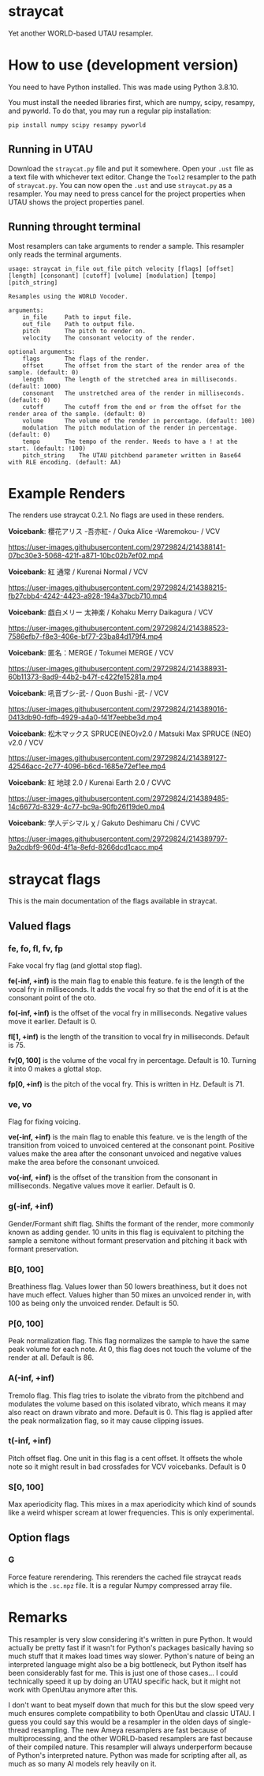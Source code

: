 # straycat
 Yet another WORLD-based UTAU resampler.

# How to use (development version)
 You need to have Python installed. This was made using Python 3.8.10.
 
 You must install the needed libraries first, which are numpy, scipy, resampy, and pyworld. To do that, you may run a regular pip installation:
 
```
pip install numpy scipy resampy pyworld
```
 
## Running in UTAU
 Download the `straycat.py` file and put it somewhere. Open your `.ust` file as a text file with whichever text editor. Change the `Tool2` resampler to the path of `straycat.py`. You can now open the `.ust` and use `straycat.py` as a resampler. You may need to press cancel for the project properties when UTAU shows the project properties panel.
 
## Running throught terminal
 Most resamplers can take arguments to render a sample. This resampler only reads the terminal arguments.
 
```
usage: straycat in_file out_file pitch velocity [flags] [offset] [length] [consonant] [cutoff] [volume] [modulation] [tempo] [pitch_string]

Resamples using the WORLD Vocoder.

arguments:
	in_file		Path to input file.
	out_file	Path to output file.
	pitch		The pitch to render on.
	velocity	The consonant velocity of the render.

optional arguments:
	flags		The flags of the render.
	offset		The offset from the start of the render area of the sample. (default: 0)
	length		The length of the stretched area in milliseconds. (default: 1000)
	consonant	The unstretched area of the render in milliseconds. (default: 0)
	cutoff		The cutoff from the end or from the offset for the render area of the sample. (default: 0)
	volume		The volume of the render in percentage. (default: 100)
	modulation	The pitch modulation of the render in percentage. (default: 0)
	tempo		The tempo of the render. Needs to have a ! at the start. (default: !100)
	pitch_string	The UTAU pitchbend parameter written in Base64 with RLE encoding. (default: AA)
```

# Example Renders

 The renders use straycat 0.2.1. No flags are used in these renders.

**Voicebank**: 櫻花アリス -吾亦紅- / Ouka Alice -Waremokou- / VCV

https://user-images.githubusercontent.com/29729824/214388141-07bc30e3-5068-421f-a871-10bc02b7ef02.mp4

**Voicebank**: 紅 通常 / Kurenai Normal / VCV

https://user-images.githubusercontent.com/29729824/214388215-fb27cbb4-4242-4423-a928-194a37bcb710.mp4

**Voicebank**: 戯白メリー 太神楽 / Kohaku Merry Daikagura / VCV

https://user-images.githubusercontent.com/29729824/214388523-7586efb7-f8e3-406e-bf77-23ba84d179f4.mp4

**Voicebank**: 匿名：MERGE / Tokumei MERGE / VCV

https://user-images.githubusercontent.com/29729824/214388931-60b11373-8ad9-44b2-b47f-c422fe15281a.mp4

**Voicebank**: 吼音ブシ-武- / Quon Bushi -武- / VCV

https://user-images.githubusercontent.com/29729824/214389016-0413db90-fdfb-4929-a4a0-f41f7eebbe3d.mp4

**Voicebank**: 松木マックス SPRUCE(NEO)v2.0 / Matsuki Max SPRUCE (NEO) v2.0 / VCV

https://user-images.githubusercontent.com/29729824/214389127-42546acc-2c77-4096-b6cd-1685e72ef1ee.mp4

**Voicebank**: 紅 地球 2.0 / Kurenai Earth 2.0 / CVVC

https://user-images.githubusercontent.com/29729824/214389485-14c6677d-8329-4c77-bc9a-90fb26f19de0.mp4

**Voicebank**: 学人デシマル χ / Gakuto Deshimaru Chi / CVVC

https://user-images.githubusercontent.com/29729824/214389797-9a2cdbf9-960d-4f1a-8efd-8266dcd1cacc.mp4

# straycat flags

 This is the main documentation of the flags available in straycat.

## Valued flags

### fe, fo, fl, fv, fp
 Fake vocal fry flag (and glottal stop flag).

 **fe(-inf, +inf)** is the main flag to enable this feature. fe is the length of the vocal fry in milliseconds. It adds the vocal fry so that the end of it is at the consonant point of the oto.
 
 **fo(-inf, +inf)** is the offset of the vocal fry in milliseconds. Negative values move it earlier. Default is 0.
 
 **fl[1, +inf)** is the length of the transition to vocal fry in milliseconds. Default is 75.

 **fv[0, 100]** is the volume of the vocal fry in percentage. Default is 10. Turning it into 0 makes a glottal stop.
 
 **fp[0, +inf)** is the pitch of the vocal fry. This is written in Hz. Default is 71.

### ve, vo
 Flag for fixing voicing.

 **ve(-inf, +inf)** is the main flag to enable this feature. ve is the length of the transition from voiced to unvoiced centered at the consonant point. Positive values make the area after the consonant unvoiced and negative values make the area before the consonant unvoiced.

 **vo(-inf, +inf)** is the offset of the transition from the consonant in milliseconds. Negative values move it earlier. Default is 0.

### g(-inf, +inf)
 Gender/Formant shift flag. Shifts the formant of the render, more commonly known as adding gender. 10 units in this flag is equivalent to pitching the sample a semitone without formant preservation and pitching it back with formant preservation.

### B[0, 100]
 Breathiness flag. Values lower than 50 lowers breathiness, but it does not have much effect. Values higher than 50 mixes an unvoiced render in, with 100 as being only the unvoiced render. Default is 50.

### P[0, 100]
 Peak normalization flag. This flag normalizes the sample to have the same peak volume for each note. At 0, this flag does not touch the volume of the render at all. Default is 86.
 
### A(-inf, +inf)
 Tremolo flag. This flag tries to isolate the vibrato from the pitchbend and modulates the volume based on this isolated vibrato, which means it may also react on drawn vibrato and more. Default is 0. This flag is applied after the peak normalization flag, so it may cause clipping issues.

### t(-inf, +inf)
 Pitch offset flag. One unit in this flag is a cent offset. It offsets the whole note so it might result in bad crossfades for VCV voicebanks. Default is 0

### S[0, 100]
 Max aperiodicity flag. This mixes in a max aperiodicity which kind of sounds like a weird whisper scream at lower frequencies. This is only experimental.

## Option flags

### G
 Force feature rerendering. This rerenders the cached file straycat reads which is the `.sc.npz` file. It is a regular Numpy compressed array file.
 
# Remarks
 This resampler is very slow considering it's written in pure Python. It would actually be pretty fast if it wasn't for Python's packages basically having so much stuff that it makes load times way slower. Python's nature of being an interpreted language might also be a big bottleneck, but Python itself has been considerably fast for me. This is just one of those cases... I could technically speed it up by doing an UTAU specific hack, but it might not work with OpenUtau anymore after this.
 
 I don't want to beat myself down that much for this but the slow speed very much ensures complete compatibility to both OpenUtau and classic UTAU. I guess you could say this would be a resampler in the olden days of single-thread resampling. The new Ameya resamplers are fast because of multiprocessing, and the other WORLD-based resamplers are fast because of their compiled nature. This resampler will always underperform because of Python's interpreted nature. Python was made for scripting after all, as much as so many AI models rely heavily on it.
